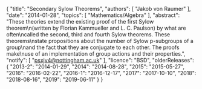 {
    "title": "Secondary Sylow Theorems",
    "authors": [
        "Jakob von Raumer"
    ],
    "date": "2014-01-28",
    "topics": [
        "Mathematics/Algebra"
    ],
    "abstract": "These theories extend the existing proof of the first Sylow theorem\n(written by Florian Kammueller and L. C. Paulson) by what are often\ncalled the second, third and fourth Sylow theorems. These theorems\nstate propositions about the number of Sylow p-subgroups of a group\nand the fact that they are conjugate to each other. The proofs make\nuse of an implementation of group actions and their properties.",
    "notify": [
        "psxjv4@nottingham.ac.uk"
    ],
    "licence": "BSD",
    "olderReleases": {
        "2013-2": "2014-01-29",
        "2014": "2014-08-28",
        "2015": "2015-05-27",
        "2016": "2016-02-22",
        "2016-1": "2016-12-17",
        "2017": "2017-10-10",
        "2018": "2018-08-16",
        "2019": "2019-06-11"
    }
}